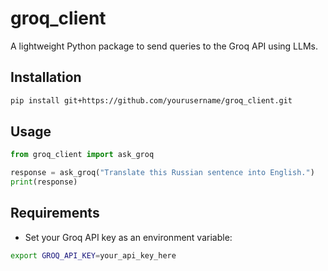 # groq_client

A lightweight Python package to send queries to the Groq API using LLMs.

## Installation

```bash
pip install git+https://github.com/yourusername/groq_client.git
```

## Usage

```python
from groq_client import ask_groq

response = ask_groq("Translate this Russian sentence into English.")
print(response)
```

## Requirements

- Set your Groq API key as an environment variable:
```bash
export GROQ_API_KEY=your_api_key_here
```
